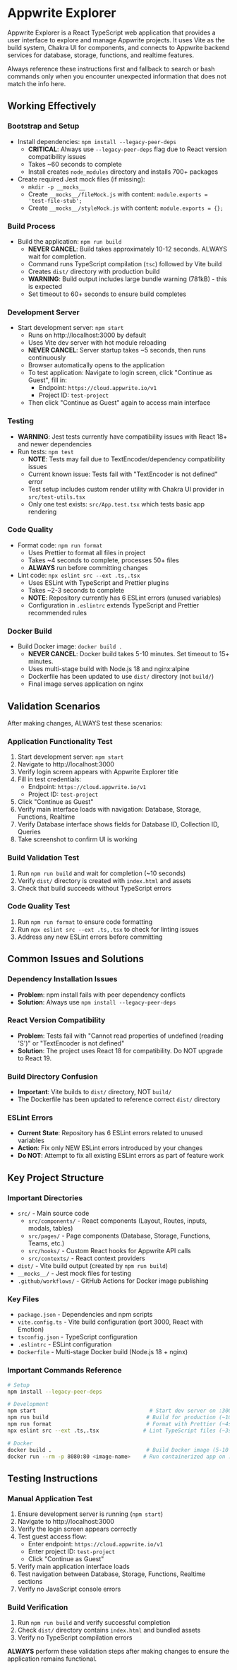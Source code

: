 # Appwrite Explorer

Appwrite Explorer is a React TypeScript web application that provides a user interface to explore and manage Appwrite projects. It uses Vite as the build system, Chakra UI for components, and connects to Appwrite backend services for database, storage, functions, and realtime features.

Always reference these instructions first and fallback to search or bash commands only when you encounter unexpected information that does not match the info here.

## Working Effectively

### Bootstrap and Setup
- Install dependencies: `npm install --legacy-peer-deps`
  - **CRITICAL**: Always use `--legacy-peer-deps` flag due to React version compatibility issues
  - Takes ~60 seconds to complete
  - Install creates `node_modules` directory and installs 700+ packages
- Create required Jest mock files (if missing):
  - `mkdir -p __mocks__`
  - Create `__mocks__/fileMock.js` with content: `module.exports = 'test-file-stub';`
  - Create `__mocks__/styleMock.js` with content: `module.exports = {};`

### Build Process
- Build the application: `npm run build`
  - **NEVER CANCEL**: Build takes approximately 10-12 seconds. ALWAYS wait for completion.
  - Command runs TypeScript compilation (`tsc`) followed by Vite build
  - Creates `dist/` directory with production build
  - **WARNING**: Build output includes large bundle warning (781kB) - this is expected
  - Set timeout to 60+ seconds to ensure build completes

### Development Server
- Start development server: `npm start`
  - Runs on http://localhost:3000 by default
  - Uses Vite dev server with hot module reloading
  - **NEVER CANCEL**: Server startup takes ~5 seconds, then runs continuously
  - Browser automatically opens to the application
  - To test application: Navigate to login screen, click "Continue as Guest", fill in:
    - Endpoint: `https://cloud.appwrite.io/v1`
    - Project ID: `test-project`
  - Then click "Continue as Guest" again to access main interface

### Testing
- **WARNING**: Jest tests currently have compatibility issues with React 18+ and newer dependencies
- Run tests: `npm test` 
  - **NOTE**: Tests may fail due to TextEncoder/dependency compatibility issues
  - Current known issue: Tests fail with "TextEncoder is not defined" error
  - Test setup includes custom render utility with Chakra UI provider in `src/test-utils.tsx`
  - Only one test exists: `src/App.test.tsx` which tests basic app rendering

### Code Quality
- Format code: `npm run format`
  - Uses Prettier to format all files in project
  - Takes ~4 seconds to complete, processes 50+ files
  - **ALWAYS** run before committing changes
- Lint code: `npx eslint src --ext .ts,.tsx`
  - Uses ESLint with TypeScript and Prettier plugins
  - Takes ~2-3 seconds to complete
  - **NOTE**: Repository currently has 6 ESLint errors (unused variables)
  - Configuration in `.eslintrc` extends TypeScript and Prettier recommended rules

### Docker Build
- Build Docker image: `docker build .`
  - **NEVER CANCEL**: Docker build takes 5-10 minutes. Set timeout to 15+ minutes.
  - Uses multi-stage build with Node.js 18 and nginx:alpine
  - Dockerfile has been updated to use `dist/` directory (not `build/`)
  - Final image serves application on nginx

## Validation Scenarios

After making changes, ALWAYS test these scenarios:

### Application Functionality Test
1. Start development server: `npm start`
2. Navigate to http://localhost:3000
3. Verify login screen appears with Appwrite Explorer title
4. Fill in test credentials:
   - Endpoint: `https://cloud.appwrite.io/v1`
   - Project ID: `test-project`
5. Click "Continue as Guest"
6. Verify main interface loads with navigation: Database, Storage, Functions, Realtime
7. Verify Database interface shows fields for Database ID, Collection ID, Queries
8. Take screenshot to confirm UI is working

### Build Validation Test
1. Run `npm run build` and wait for completion (~10 seconds)
2. Verify `dist/` directory is created with `index.html` and assets
3. Check that build succeeds without TypeScript errors

### Code Quality Test
1. Run `npm run format` to ensure code formatting
2. Run `npx eslint src --ext .ts,.tsx` to check for linting issues
3. Address any new ESLint errors before committing

## Common Issues and Solutions

### Dependency Installation Issues
- **Problem**: npm install fails with peer dependency conflicts
- **Solution**: Always use `npm install --legacy-peer-deps`

### React Version Compatibility
- **Problem**: Tests fail with "Cannot read properties of undefined (reading 'S')" or "TextEncoder is not defined"
- **Solution**: The project uses React 18 for compatibility. Do NOT upgrade to React 19.

### Build Directory Confusion
- **Important**: Vite builds to `dist/` directory, NOT `build/`
- The Dockerfile has been updated to reference correct `dist/` directory

### ESLint Errors
- **Current State**: Repository has 6 ESLint errors related to unused variables
- **Action**: Fix only NEW ESLint errors introduced by your changes
- **Do NOT**: Attempt to fix all existing ESLint errors as part of feature work

## Key Project Structure

### Important Directories
- `src/` - Main source code
  - `src/components/` - React components (Layout, Routes, inputs, modals, tables)
  - `src/pages/` - Page components (Database, Storage, Functions, Teams, etc.)
  - `src/hooks/` - Custom React hooks for Appwrite API calls
  - `src/contexts/` - React context providers
- `dist/` - Vite build output (created by `npm run build`)
- `__mocks__/` - Jest mock files for testing
- `.github/workflows/` - GitHub Actions for Docker image publishing

### Key Files
- `package.json` - Dependencies and npm scripts
- `vite.config.ts` - Vite build configuration (port 3000, React with Emotion)
- `tsconfig.json` - TypeScript configuration
- `.eslintrc` - ESLint configuration
- `Dockerfile` - Multi-stage Docker build (Node.js 18 + nginx)

### Important Commands Reference
```bash
# Setup
npm install --legacy-peer-deps

# Development  
npm start                                    # Start dev server on :3000
npm run build                               # Build for production (~10s)
npm run format                              # Format with Prettier (~4s)
npx eslint src --ext .ts,.tsx              # Lint TypeScript files (~3s)

# Docker
docker build .                              # Build Docker image (5-10 min)
docker run --rm -p 8080:80 <image-name>    # Run containerized app on :8080
```

## Testing Instructions

### Manual Application Test
1. Ensure development server is running (`npm start`)
2. Navigate to http://localhost:3000
3. Verify the login screen appears correctly
4. Test guest access flow:
   - Enter endpoint: `https://cloud.appwrite.io/v1`
   - Enter project ID: `test-project`  
   - Click "Continue as Guest"
5. Verify main application interface loads
6. Test navigation between Database, Storage, Functions, Realtime sections
7. Verify no JavaScript console errors

### Build Verification
1. Run `npm run build` and verify successful completion
2. Check `dist/` directory contains `index.html` and bundled assets
3. Verify no TypeScript compilation errors

**ALWAYS** perform these validation steps after making changes to ensure the application remains functional.
